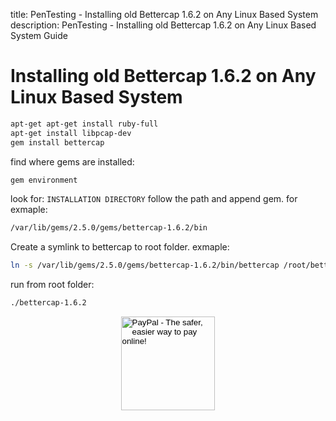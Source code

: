 title: PenTesting - Installing old Bettercap 1.6.2 on Any Linux Based System
description: PenTesting - Installing old Bettercap 1.6.2 on Any Linux Based System Guide

# Installing old Bettercap 1.6.2 on Any Linux Based System

```bash
apt-get apt-get install ruby-full
apt-get install libpcap-dev
gem install bettercap
```

find where gems are installed:

```bash
gem environment
```

look for: `INSTALLATION DIRECTORY`
follow the path and append gem. for exmaple:

```bash
/var/lib/gems/2.5.0/gems/bettercap-1.6.2/bin
```

Create a symlink to bettercap to root folder. exmaple:

```bash
ln -s /var/lib/gems/2.5.0/gems/bettercap-1.6.2/bin/bettercap /root/bettercap-1.6.2
```

run from root folder:

```bash
./bettercap-1.6.2
```

<!-- Donation Button -->
<form action="https://www.paypal.com/cgi-bin/webscr" method="post" target="_top" align="center"><input type="hidden" name="cmd" value="_s-xclick"><input type="hidden" name="hosted_button_id" value="Q94AU5RUD4X6A"><input type="image" src="https://raw.githubusercontent.com/fire1ce/3os.org/gh-pages/assets/images/beerDonation.png" width="150px" border="0" name="submit" alt="PayPal - The safer, easier way to pay online!"><img alt="" border="0" src="https://www.paypalobjects.com/en_US/i/scr/pixel.gif" width="1" height="1"></form>
<!-- Donation Button -->